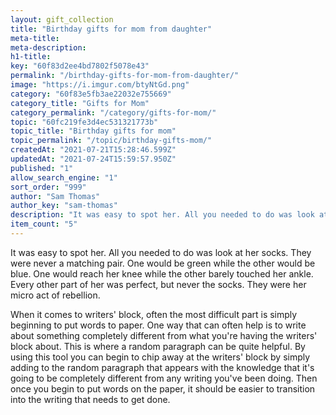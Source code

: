```yaml
---
layout: gift_collection
title: "Birthday gifts for mom from daughter"
meta-title: 
meta-description: 
h1-title: 
key: "60f83d2ee4bd7802f5078e43"
permalink: "/birthday-gifts-for-mom-from-daughter/"
image: "https://i.imgur.com/btyNtGd.png"
category: "60f83e5fb3ae22032e755669"
category_title: "Gifts for Mom"
category_permalink: "/category/gifts-for-mom/"
topic: "60fc219fe3d4ec531321773b"
topic_title: "Birthday gifts for mom"
topic_permalink: "/topic/birthday-gifts-mom/"
createdAt: "2021-07-21T15:28:46.599Z"
updatedAt: "2021-07-24T15:59:57.950Z"
published: "1"
allow_search_engine: "1"
sort_order: "999"
author: "Sam Thomas"
author_key: "sam-thomas"
description: "It was easy to spot her. All you needed to do was look at her socks. They were never a matching pair."
item_count: "5"
---
```


It was easy to spot her. All you needed to do was look at her socks. They were never a matching pair. One would be green while the other would be blue. One would reach her knee while the other barely touched her ankle. Every other part of her was perfect, but never the socks. They were her micro act of rebellion.

When it comes to writers' block, often the most difficult part is simply beginning to put words to paper. One way that can often help is to write about something completely different from what you're having the writers' block about. This is where a random paragraph can be quite helpful. By using this tool you can begin to chip away at the writers' block by simply adding to the random paragraph that appears with the knowledge that it's going to be completely different from any writing you've been doing. Then once you begin to put words on the paper, it should be easier to transition into the writing that needs to get done.

